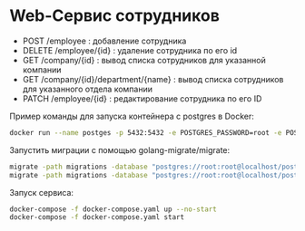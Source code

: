 # Web-Сервис сотрудников

* POST   /employee :  добавление сотрудника
* DELETE /employee/{id} :  удаление сотрудника по его id
* GET    /company/{id}     :  вывод списĸа сотрудников для указанной компании
* GET    /company/{id}/department/{name} :  вывод списĸа сотрудников для указанного отдела компании
* PATCH  /employee/{id} :  редаĸтирование сотрудника по его ID

Пример команды для запуска контейнера с postgres в Docker:
```bash
docker run --name postges -p 5432:5432 -e POSTGRES_PASSWORD=root -e POSTGRES_USER=root -d postgres:14
```
Запустить миграции с помощью golang-migrate/migrate:
```bash
migrate -path migrations -database "postgres://root:root@localhost/postgres?sslmode=disable" up
migrate -path migrations -database "postgres://root:root@localhost/postgres?sslmode=disable" down
```
Запуск сервиса:
```bash
docker-compose -f docker-compose.yaml up --no-start
docker-compose -f docker-compose.yaml start
```